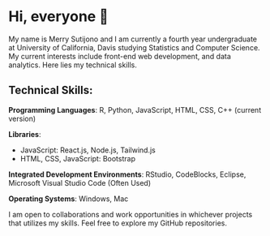 # Hi, everyone 👋

My name is Merry Sutijono and I am currently a fourth year undergraduate at University of California, Davis studying Statistics and Computer Science. My current interests include front-end web development, and data analytics. Here lies my technical skills. 

## Technical Skills:
**Programming Languages**: R, Python, JavaScript, HTML, CSS, C++ (current version)

**Libraries**:
- JavaScript: React.js, Node.js, Tailwind.js
- HTML, CSS, JavaScript: Bootstrap

**Integrated Development Environments**: RStudio, CodeBlocks, Eclipse, Microsoft Visual Studio Code (Often Used)

**Operating Systems**: Windows, Mac

I am open to collaborations and work opportunities in whichever projects that utilizes my skills. Feel free to explore my GitHub repositories.
